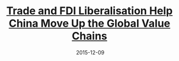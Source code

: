 ---
layout: post
title: <a href='https://cepr.org/voxeu/columns/trade-and-fdi-liberalisation-help-china-move-global-value-chains' target="_blank">Trade and FDI Liberalisation Help China Move Up the Global Value Chains</a>
date:  2015-12-09 
description: While domestic content in exports has been declining globally, the opposite trend has been observed in China. This column argues that this is mainly due to the structural transformation and FDI liberalisation in the country since 2000. As a result, individual processing exporters have substituted domestic for imported materials, both in terms of volume and varieties. 
tags: International_Trade China
categories: English
---